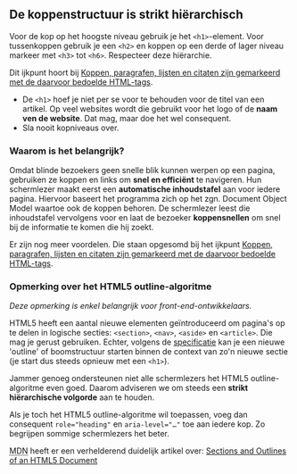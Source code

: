 ## De koppenstructuur is strikt hiërarchisch

Voor de kop op het hoogste niveau gebruik je het `<h1>`-element. Voor tussenkoppen gebruik je een `<h2>` en koppen op een derde of lager niveau markeer met `<h3>` tot `<h6>`. Respecteer deze hiërarchie.

Dit ijkpunt hoort bij [Koppen, paragrafen, lijsten en citaten zijn gemarkeerd met de daarvoor bedoelde HTML-tags](/inhoud/basisregels/html-tags).

- De `<h1>` hoef je niet per se voor te behouden voor de titel van een artikel. Op veel websites wordt die gebruikt voor het logo of de **naam ven de website**. Dat mag, maar doe het wel consequent.
- Sla nooit kopniveaus over.

### Waarom is het belangrijk?

Omdat blinde bezoekers geen snelle blik kunnen werpen op een pagina, gebruiken ze koppen en links om **snel en efficiënt** te navigeren. Hun schermlezer maakt eerst een **automatische inhoudstafel** aan voor iedere pagina. Hiervoor baseert het programma zich op het zgn. Document Object Model waartoe ook de koppen behoren. De schermlezer leest die inhoudstafel vervolgens voor en laat de bezoeker **koppensnellen** om snel bij de informatie te komen die hij zoekt.

Er zijn nog meer voordelen. Die staan opgesomd bij het ijkpunt [Koppen, paragrafen, lijsten en citaten zijn gemarkeerd met de daarvoor bedoelde HTML-tags](/inhoud/basisregels/html-tags).

### Opmerking over het HTML5 outline-algoritme

_Deze opmerking is enkel belangrijk voor front-end-ontwikkelaars._

HTML5 heeft een aantal nieuwe elementen geïntroduceerd om pagina's op te delen in logische secties: `<section>`, `<nav>`, `<aside>` en `<article>`. Die mag je gerust gebruiken. Echter, volgens de [specificatie](http://html5doctor.com/outlines/) kan je een nieuwe 'outline' of boomstructuur starten binnen de context van zo'n nieuwe sectie (je start dus steeds opnieuw met een `<h1>`).

Jammer genoeg ondersteunen niet alle schermlezers het HTML5 outline-algoritme even goed. Daarom adviseren we om steeds een **strikt hiërarchische volgorde** aan te houden.

Als je toch het HTML5 outline-algoritme wil toepassen, voeg dan consequent `role="heading"` en `aria-level="…"` toe aan iedere kop. Zo begrijpen sommige schermlezers het beter.

<abbr title="Mozille Developer Network">MDN</abbr> heeft er een verhelderend duidelijk artikel over: [Sections and Outlines of an HTML5 Document](https://developer.mozilla.org/en-US/docs/Web/Guide/HTML/Sections_and_Outlines_of_an_HTML5_document)